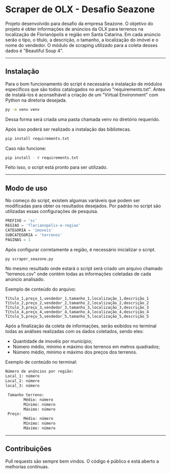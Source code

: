# Scraper de OLX - Desafio Seazone

Projeto desenvolvido para desafio da empresa Seazone. O objetivo do projeto é obter informações de anúncios da OLX para terrenos na localização de Florianópolis e região em Santa Catarina. Em cada anúncio serão o tipo, o título, a descrição, o tamanho, a localização do imóvel e o nome do vendedor. O módulo de scraping utilizado para a coleta desses dados é "Beautiful Soup 4".
***

## Instalação 

Para o bom funcionamento do script é necessária a instalação de módulos específicos que são todos catalogados no arquivo "requirements.txt". Antes de instalá-los é aconselhável a criação de um "Virtual Environment" com Python na diretoria desejada.

```bash
py -m venv venv
```
Dessa forma será criada uma pasta chamada venv no diretório requerido.

Após isso poderá ser realizado a instalação das bíbliotecas.

```bash
pip install requirements.txt
```

Caso não funcione:

```bash
pip install - r requirements.txt
```
Feito isso, o script está pronto para ser utilizado.

***

## Modo de uso
No começo do script, existem algumas variáveis que podem ser modificadas para obter os resultados desejados. Por padrão no script são utilizadas essas configurações de pesquisa.

```python
PREFIXO = 'sc'
REGIAO = 'florianopolis-e-regiao'
CATEGORIA = 'imoveis'
SUBCATEGORIA = 'terrenos'
PAGINAS = 1
```
Após configurar corretamente a região, é necessário inicializar o script.


```bash
py scraper_seazone.py
```

No mesmo resultado onde estará o script será criado um arquivo chamado "terrenos.csv" onde contém todas as informações coletadas de cada anúncio analisado.

Exemplo de conteúdo do arquivo:
```csv
Título_1,preço_1,vendedor_1,tamanho_1,localização_1,descrição_1
Título_2,preço_2,vendedor_2,tamanho_2,localização_2,descrição_2
Título_3,preço_3,vendedor_3,tamanho_3,localização_3,descrição_3
Título_4,preço_4,vendedor_4,tamanho_4,localização_4,descrição_4
Título_5,preço_5,vendedor_5,tamanho_5,localização_5,descrição_5
```
Após a finalização da coleta de informações, serão exibidos no terminal todas as análises realizadas com os dados coletados, sendo eles:
* Quantidade de imovéis por município;
* Número médio, mínimo e máximo dos terrenos em metros quadrados;
* Número médio, mínimo e máximo dos preços dos terrenos.

Exemplo de conteúdo no terminal:
```bash
Número de anúncios por região:
Local_1: número
Local_2: número
local_3: número

 Tamanho terreno:
        Médio: número
        Mínimo: número
        Máximo: número
 Preço:
        Médio: número
        Mínimo: número
        Máximo: número
```
***
## Contribuições
Pull requests são sempre bem vindos. O código é público e está aberto a melhorias contínuas.
